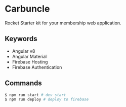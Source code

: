 # Carbuncle

Rocket Starter kit for your membership web application.

## Keywords

- Angular v8
- Angular Material
- Firebase Hosting
- Firebase Authentication

## Commands

```bash
$ npm run start # dev start
$ npm run deploy # deploy to firebase
```
